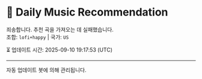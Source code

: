 
# 🎵 Daily Music Recommendation

죄송합니다. 추천 곡을 가져오는 데 실패했습니다.  
조합: `lofi+happy` | 국가: `US`

⏳ 업데이트 시간: 2025-09-10 19:17:53 (UTC)

---
자동 업데이트 봇에 의해 관리됩니다.
